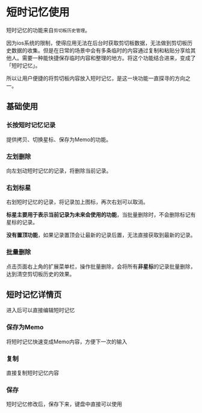 # 短时记忆使用

短时记忆的功能来自`剪切板历史管理`。

因为ios系统的限制，使得应用无法在后台时获取剪切板数据，无法做到剪切板历史数据的收集。但是在日常的场景中会有多条临时的内容通过复制和粘贴分享给其他人。需要一种能快捷保存临时内容和整理的地方。将这个功能结合进来，变成了「短时记忆」。

所以让用户便捷的将剪切板内容放入短时记忆，是这一块功能一直探寻的方向之一。

## 基础使用
### 长按短时记忆记录
提供拷贝、切换星标、保存为Memo的功能。

### 左划删除
向左划动短时记忆的记录，将删除当前记录。

### 右划标星
右划短时记忆的记录，将记录加上图标，再次右划可以取消。

**标星主要用于表示当前记录为未来会使用的功能**，当批量删除时，不会删除标记有星标的记录。

**没有置顶功能**，如果记录置顶会让最新的记录后置，无法直接获取到最新的记录。

### 批量删除
点击页面右上角的扩展菜单栏，操作批量删除，会将所有**非星标**的记录批量删除，达到清空剪切板历史的效果。

<!-- 
### 演示视频

::: details 演示视频
![short-term-memory-basic-demo.gif](/images/short-term-memory/short-term-memory-basic-demo.gif)
::: -->

## 短时记忆详情页

进入后可以直接编辑短时记忆

### 保存为Memo
将短时记忆快速变成Memo内容，方便下一次的输入

### 复制
直接复制短时记忆内容

### 保存
短时记忆修改后，保存下来，键盘中直接可以使用
